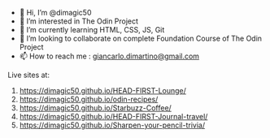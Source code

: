 - 👋 Hi, I’m @dimagic50
- 👀 I’m interested in The Odin Project
- 🌱 I’m currently learning HTML, CSS, JS, Git
- 💞️ I’m looking to collaborate on complete Foundation Course of The Odin Project
- 📫 How to reach me : giancarlo.dimartino@gmail.com

Live sites at:
1. https://dimagic50.github.io/HEAD-FIRST-Lounge/
2. https://dimagic50.github.io/odin-recipes/
3. https://dimagic50.github.io/Starbuzz-Coffee/
4. https://dimagic50.github.io/HEAD-FIRST-Journal-travel/
5. https://dimagic50.github.io/Sharpen-your-pencil-trivia/

<!---
dimagic50/dimagic50 is a ✨ special ✨ repository because its `README.md` (this file) appears on your GitHub profile.
You can click the Preview link to take a look at your changes.
--->
